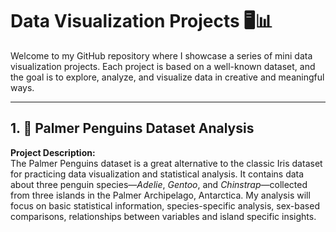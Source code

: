 # Data Visualization Projects 🖥️📊

Welcome to my GitHub repository where I showcase a series of mini data visualization projects. Each project is based on a well-known dataset, and the goal is to explore, analyze, and visualize data in creative and meaningful ways.

---

## 1. 🐧 Palmer Penguins Dataset Analysis

**Project Description:**  
The Palmer Penguins dataset is a great alternative to the classic Iris dataset for practicing data visualization and statistical analysis. It contains data about three penguin species—_Adelie_, _Gentoo_, and _Chinstrap_—collected from three islands in the Palmer Archipelago, Antarctica. My analysis will focus on basic statistical information, species-specific analysis, sex-based comparisons, relationships between variables and island specific insights.
